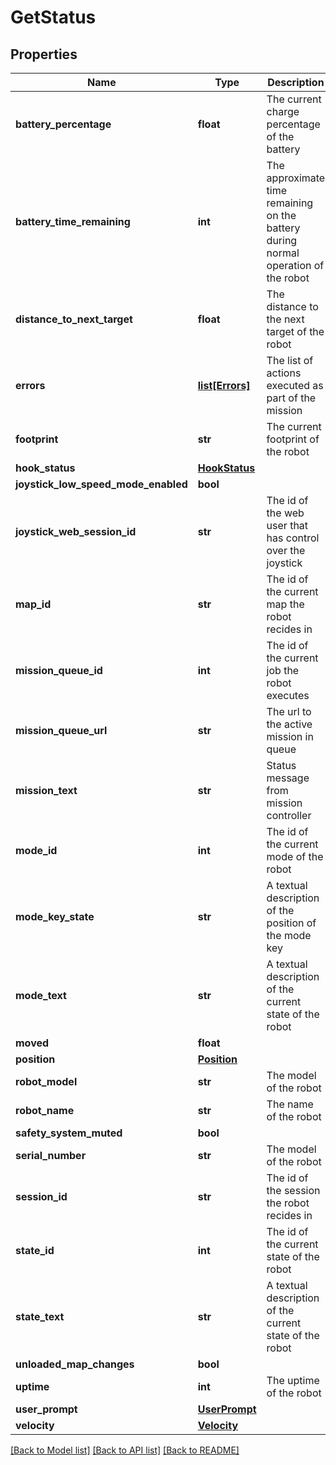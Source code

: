 # GetStatus

## Properties
Name | Type | Description | Notes
------------ | ------------- | ------------- | -------------
**battery_percentage** | **float** | The current charge percentage of the battery | [optional] 
**battery_time_remaining** | **int** | The approximate time remaining on the battery during normal operation of the robot | [optional] 
**distance_to_next_target** | **float** | The distance to the next target of the robot | [optional] 
**errors** | [**list[Errors]**](Errors.md) | The list of actions executed as part of the mission | [optional] 
**footprint** | **str** | The current footprint of the robot | [optional] 
**hook_status** | [**HookStatus**](HookStatus.md) |  | [optional] 
**joystick_low_speed_mode_enabled** | **bool** |  | [optional] 
**joystick_web_session_id** | **str** | The id of the web user that has control over the joystick | [optional] 
**map_id** | **str** | The id of the current map the robot recides in | [optional] 
**mission_queue_id** | **int** | The id of the current job the robot executes | [optional] 
**mission_queue_url** | **str** | The url to the active mission in queue | [optional] 
**mission_text** | **str** | Status message from mission controller | [optional] 
**mode_id** | **int** | The id of the current mode of the robot | [optional] 
**mode_key_state** | **str** | A textual description of the position of the mode key | [optional] 
**mode_text** | **str** | A textual description of the current state of the robot | [optional] 
**moved** | **float** |  | [optional] 
**position** | [**Position**](Position.md) |  | [optional] 
**robot_model** | **str** | The model of the robot | [optional] 
**robot_name** | **str** | The name of the robot | [optional] 
**safety_system_muted** | **bool** |  | [optional] 
**serial_number** | **str** | The model of the robot | [optional] 
**session_id** | **str** | The id of the session the robot recides in | [optional] 
**state_id** | **int** | The id of the current state of the robot | [optional] 
**state_text** | **str** | A textual description of the current state of the robot | [optional] 
**unloaded_map_changes** | **bool** |  | [optional] 
**uptime** | **int** | The uptime of the robot | [optional] 
**user_prompt** | [**UserPrompt**](UserPrompt.md) |  | [optional] 
**velocity** | [**Velocity**](Velocity.md) |  | [optional] 

[[Back to Model list]](../README.md#documentation-for-models) [[Back to API list]](../README.md#documentation-for-api-endpoints) [[Back to README]](../README.md)

